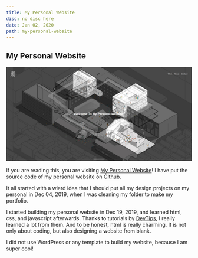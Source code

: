 ```yaml
---
title: My Personal Website
disc: no disc here
date: Jan 02, 2020
path: my-personal-website
---
```

<special>
</special>

## My Personal Website

![Website](../images/articles/other_01/Website.jpg)

If you are reading this, you are visiting [My Personal Website](https://zznewclear13.me)! I have put the source code of my personal website on [Github](https://github.com/zznewclear13/zznewclear13.me).

It all started with a wierd idea that I should put all my design projects on my personal in Dec 04, 2019, when I was cleaning my folder to make my portfolio.

I started building my personal website in Dec 19, 2019, and learned html, css, and javascript afterwards. Thanks to tutorials by [DevTips](https://www.youtube.com/channel/UCyIe-61Y8C4_o-zZCtO4ETQ), I really learned a lot from them. And to be honest, html is really charming. It is not only about coding, but also designing a website from blank.

I did not use WordPress or any template to build my website, because I am super cool! 